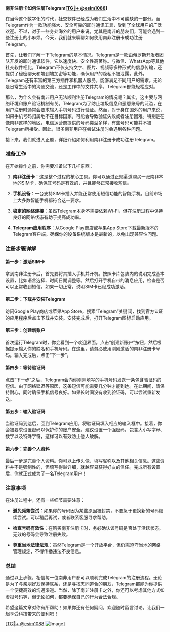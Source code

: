 **南非注册卡如何注册Telegram[[TG💪+ @esim1088](https://t.me/s/esim1088)]**

在当今这个数字化的时代，社交软件已经成为我们生活中不可或缺的一部分。而Telegram作为一款功能强大、安全可靠的即时通讯工具，受到了全球用户的广泛欢迎。不过，对于一些身处海外的用户来说，尤其是南非的朋友们，可能会遇到一些注册上的小麻烦。今天，我们就来聊聊如何使用南非注册卡成功注册Telegram。

首先，让我们了解一下Telegram的基本情况。Telegram是一款由俄罗斯开发者团队开发的即时通讯软件，它以速度快、安全性高著称。与微信、WhatsApp等其他社交软件相比，Telegram不仅支持文字、图片、视频等多种形式的信息传输，还提供了秘密聊天和端到端加密等功能，确保用户的隐私不被泄露。此外，Telegram还有丰富的第三方插件和机器人服务，能够满足不同用户的需求。无论是日常生活中的沟通交流，还是工作中的文件共享，Telegram都能轻松应对。

那么，为什么会有南非用户无法顺利注册Telegram的情况呢？其实，这主要与网络环境和账户验证机制有关。Telegram为了防止垃圾信息和恶意账号的泛滥，在用户注册时通常会要求输入手机号码进行验证。然而，对于身在国外的用户来说，如果手机号码归属地不在目标国家，可能会导致验证失败或者注册困难。特别是在像南非这样的地区，电信运营商提供的号码类型多样，有些号码可能并不被Telegram所接受。因此，很多南非用户在尝试注册时会遇到各种问题。

接下来，我们就进入正题，详细介绍如何利用南非注册卡成功注册Telegram。

### 准备工作

在开始操作之前，你需要准备以下几样东西：

1. **南非注册卡**：这是整个过程的核心工具。你可以通过正规渠道购买一张南非本地的SIM卡，确保其号码是有效的，并且能够正常接收短信。
   
2. **手机设备**：一台支持SIM卡插入并能正常使用短信功能的智能手机。目前市场上大多数智能手机都符合这一要求。

3. **稳定的网络连接**：虽然Telegram本身不需要依赖Wi-Fi，但在注册过程中保持良好的网络状态有助于提高成功率。

4. **Telegram应用程序**：从Google Play商店或苹果App Store下载最新版本的Telegram客户端。确保你的设备系统版本是最新的，以免出现兼容性问题。

### 注册步骤详解

#### 第一步：激活SIM卡

拿到南非注册卡后，首先要将其插入手机并开机。按照卡片包装内的说明完成基本设置，比如语言选择、时间日期调整等。然后打开手机自带的消息应用，检查是否可以正常收到短信。如果一切正常，说明SIM卡已经成功激活。

#### 第二步：下载并安装Telegram

访问Google Play商店或苹果App Store，搜索“Telegram”关键词，找到官方认证的应用程序后点击下载并安装。安装完成后，打开Telegram图标启动应用。

#### 第三步：创建新账户

首次运行Telegram时，你会看到一个欢迎界面。点击“创建新账户”按钮，然后根据提示输入你的姓名和手机号码。在这里，请务必使用刚刚激活的南非注册卡号码。输入完成后，点击“下一步”。

#### 第四步：等待验证码

点击“下一步”之后，Telegram会向你刚刚填写的手机号码发送一条包含验证码的短信。由于网络延迟等原因，这条短信可能需要几分钟才能到达。在此期间，请保持耐心，同时确保手机信号良好。如果长时间没有收到验证码，可以尝试重新发送。

#### 第五步：输入验证码

当验证码到达后，回到Telegram应用，将验证码填入相应的输入框中。接着，你会被要求设置密码以保护你的账户安全。建议设置一个强密码，包含大小写字母、数字以及特殊字符，这样可以有效防止他人破解。

#### 第六步：完善个人资料

最后一步是完善个人资料。你可以上传头像、填写昵称以及其他相关信息。这些资料并不是强制性的，但填写得越详细，就越容易获得好友的信任。完成所有设置后，你就正式成为了一名Telegram用户！

### 注意事项

在注册过程中，还有一些细节需要注意：

- **避免频繁尝试**：如果你的号码因为某些原因被封禁，不要急于更换新的号码继续尝试。可以稍后再试，或者联系客服寻求帮助。
  
- **检查号码有效性**：在购买南非注册卡时，务必确认该号码是否处于活跃状态。无效的号码会导致注册失败。

- **尊重当地法律法规**：虽然Telegram是一个开放平台，但仍需遵守当地的网络管理规定，不得传播违法不良信息。

### 总结

通过以上步骤，相信每一位南非用户都可以顺利完成Telegram的注册流程。无论是为了与亲朋好友保持联系，还是寻找志同道合的朋友，Telegram都能为你提供一个便捷高效的沟通渠道。当然，除了南非注册卡之外，你还可以考虑其他方式如虚拟号码等，但无论如何，都要确保自己的行为合法合规。

希望这篇文章对你有所帮助！如果你还有任何疑问，欢迎随时留言讨论。让我们一起享受科技带来的便利吧！

[[TG💪+ @esim1088](https://t.me/s/esim1088) ![Image](https://i.postimg.cc/4NQfJmqS/Snipaste-2025-05-13-00-14-12.png)]